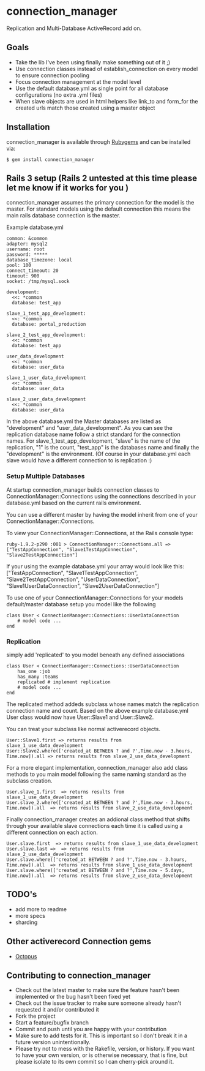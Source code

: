 # connection_manager
Replication and Multi-Database ActiveRecord add on.

## Goals
* Take the lib I've been using finally make something out of it ;)
* Use connection classes instead of establish_connection on every model to ensure connection pooling
* Focus connection management at the model level
* Use the default database.yml as single point for all database configurations (no extra .yml files)
* When slave objects are used in html helpers like link_to and form_for the created urls match those created using a master object

## Installation

connection_manager is available through [Rubygems](https://rubygems.org/gems/connection_manager) and can be installed via:

    $ gem install connection_manager

## Rails 3 setup (Rails 2 untested at this time please let me know if it works for you )

connection_manager assumes the primary connection for the model is the master. For standard
models using the default connection this means the main rails database connection is the master.

Example database.yml

    common: &common
    adapter: mysql2
    username: root
    password: *****
    database_timezone: local
    pool: 100
    connect_timeout: 20
    timeout: 900
    socket: /tmp/mysql.sock
  
    development:
      <<: *common
      database: test_app

    slave_1_test_app_development:
      <<: *common
      database: portal_production
  
    slave_2_test_app_development:
      <<: *common
      database: test_app

    user_data_development
      <<: *common
      database: user_data

    slave_1_user_data_development
      <<: *common
      database: user_data

    slave_2_user_data_development
      <<: *common
      database: user_data

In the above database.yml the Master databases are listed as "development" and "user_data_development".
As you can see the replication database name follow a strict standard for the connection names. 
For slave_1_test_app_development, "slave" is the name of the replication, "1" is the count, "test_app"
is the databases name and finally the "development" is the environment. (Of course in your database.yml
each slave would have a different connection to is replication :)


### Setup Multiple Databases

At startup connection_manager builds connection classes  to ConnectionManager::Connections
using the connections described in your database.yml based on the current rails environment.

You can use a different master by having the model inherit from one of your ConnectionManager::Connections.

To view your ConnectionManager::Connections, at the Rails console type:

    ruby-1.9.2-p290 :001 > ConnectionManager::Connections.all => ["TestAppConnection", "Slave1TestAppConnection", "Slave2TestAppConnection"]

If your using the example database.yml your array would look like this:
    ["TestAppConnection", "Slave1TestAppConnection", "Slave2TestAppConnection", 
    "UserDataConnection", "Slave1UserDataConnection", "Slave2UserDataConnection"]



To use one of your ConnectionManager::Connections for your models default/master database
setup you model like the following
    
    class User < ConnectionManager::Connections::UserDataConnection
        # model code ...
    end

### Replication

simply add 'replicated' to you model beneath any defined associations
    
    class User < ConnectionManager::Connections::UserDataConnection
        has_one :job
        has_many :teams
        replicated # implement replication        
        # model code ...
    end

The replicated method addeds subclass whose names match the replication connection name and count.
Based on the above example database.yml User class would now have User::Slave1 and User::Slave2. 

You can treat your subclass like normal activerecord objects.
    
    User::Slave1.first => returns results from slave_1_use_data_development 
    User::Slave2.where(['created_at BETWEEN ? and ?',Time.now - 3.hours, Time.now]).all => returns results from slave_2_use_data_development

For a more elegant implementation, connection_manager also add class methods to you main model following the
same naming standard as the subclass creation.
    
    User.slave_1.first  => returns results from slave_1_use_data_development 
    User.slave_2.where(['created_at BETWEEN ? and ?',Time.now - 3.hours, Time.now]).all  => returns results from slave_2_use_data_development 

Finally connection_manager creates an addional class method that shifts through your 
available slave connections each time it is called using a different connection on each action.
    
    User.slave.first  => returns results from slave_1_use_data_development 
    User.slave.last =>  => returns results from slave_2_use_data_development 
    User.slave.where(['created_at BETWEEN ? and ?',Time.now - 3.hours, Time.now]).all  => returns results from slave_1_use_data_development 
    User.slave.where(['created_at BETWEEN ? and ?',Time.now - 5.days, Time.now]).all  => returns results from slave_2_use_data_development 

## TODO's
* add more to readme
* more specs
* sharding

## Other activerecord Connection gems
* [Octopus](https://github.com/tchandy/octopus)

## Contributing to connection_manager
 
* Check out the latest master to make sure the feature hasn't been implemented or the bug hasn't been fixed yet
* Check out the issue tracker to make sure someone already hasn't requested it and/or contributed it
* Fork the project
* Start a feature/bugfix branch
* Commit and push until you are happy with your contribution
* Make sure to add tests for it. This is important so I don't break it in a future version unintentionally.
* Please try not to mess with the Rakefile, version, or history. If you want to have your own version, or is otherwise necessary, that is fine, but please isolate to its own commit so I can cherry-pick around it.